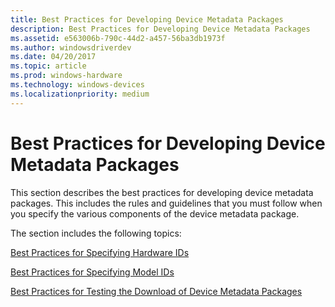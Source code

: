 ```yaml
---
title: Best Practices for Developing Device Metadata Packages
description: Best Practices for Developing Device Metadata Packages
ms.assetid: e563006b-790c-44d2-a457-56ba3db1973f
ms.author: windowsdriverdev
ms.date: 04/20/2017
ms.topic: article
ms.prod: windows-hardware
ms.technology: windows-devices
ms.localizationpriority: medium
---
```


# Best Practices for Developing Device Metadata Packages


This section describes the best practices for developing device metadata packages. This includes the rules and guidelines that you must follow when you specify the various components of the device metadata package.

The section includes the following topics:

[Best Practices for Specifying Hardware IDs](best-practices-for-specifying-hardware-ids.md)

[Best Practices for Specifying Model IDs](best-practices-for-specifying-model-ids.md)

[Best Practices for Testing the Download of Device Metadata Packages](best-practices-for-testing-the-download-of-device-metadata-packages.md)

 

 





